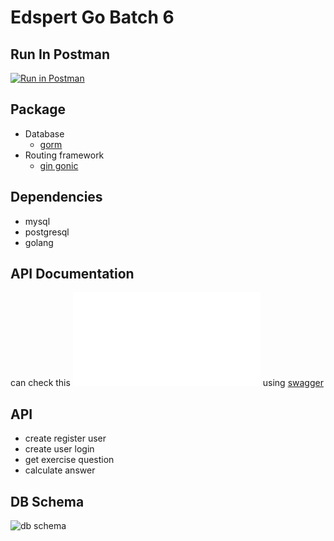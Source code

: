 # Edspert Go Batch 6

## Run In Postman

[![Run in Postman](https://run.pstmn.io/button.svg)](https://app.getpostman.com/run-collection/9a35903c21f1e4a633b3?action=collection%2Fimport)

## Package

- Database
  - [gorm](https://gorm.io/)
- Routing framework
  - [gin gonic](https://gin-gonic.com/)

## Dependencies

- mysql
- postgresql
- golang

## API Documentation

can check this ![documentation](./openapi.json) using [swagger](https://editor.swagger.io/)

## API

- create register user
- create user login
- get exercise question
- calculate answer

## DB Schema

![db schema](./db_diagram.png)
